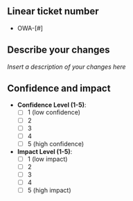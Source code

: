 ## Linear ticket number
 - OWA-[#]

## Describe your changes
*Insert a description of your changes here*

## Confidence and impact
 - **Confidence Level (1-5)**: 
   - [ ] 1 (low confidence)
   - [ ] 2
   - [ ] 3
   - [ ] 4
   - [ ] 5 (high confidence)

 - **Impact Level (1-5)**: 
   - [ ] 1 (low impact)
   - [ ] 2
   - [ ] 3
   - [ ] 4
   - [ ] 5 (high impact)
